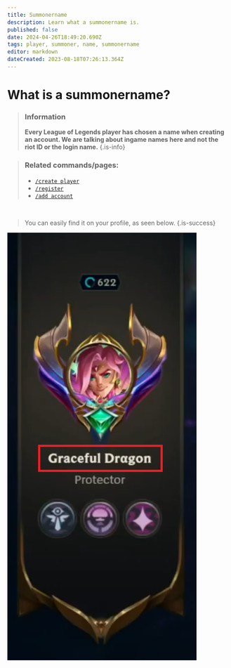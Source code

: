 ```yaml
---
title: Summonername
description: Learn what a summonername is.
published: false
date: 2024-04-26T18:49:20.690Z
tags: player, summoner, name, summonername
editor: markdown
dateCreated: 2023-08-18T07:26:13.364Z
---
```


# What is a summonername?

>### Information
>**Every League of Legends player has chosen a name when creating an account. We are talking about ingame names here and not the riot ID or the login name.**
>{.is-info}

>### Related commands/pages:
>-   [`/create player`](/en/commands/create/player)
>-   [`/register`](/en/commands/important/register)
>-   [`/add account`](/en/commands/add/account)

<br>

> You can easily find it on your profile, as seen below.
>{.is-success}

![](/summonername.png)
